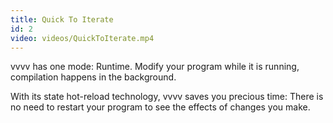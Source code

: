 ```yaml
---
title: Quick To Iterate
id: 2
video: videos/QuickToIterate.mp4
---
```


vvvv has one mode: Runtime. Modify your program while it is running, compilation happens in the background.

With its state hot-reload technology, vvvv saves you precious time: There is no need to restart your program to see the effects of changes you make.

